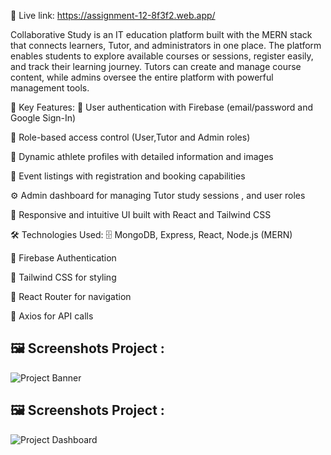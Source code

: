 🔗 Live link:
https://assignment-12-8f3f2.web.app/

Collaborative Study is an IT education platform built with the MERN stack that connects learners, Tutor, and administrators in one place. The platform enables students to explore available courses or sessions, register easily, and track their learning journey. Tutors can create and manage course content, while admins oversee the entire platform with powerful management tools.

🚀 Key Features:
🔐 User authentication with Firebase (email/password and Google Sign-In)

👥 Role-based access control (User,Tutor and Admin roles)

🏅 Dynamic athlete profiles with detailed information and images

📅 Event listings with registration and booking capabilities

⚙️ Admin dashboard for managing Tutor study sessions , and user roles

📱 Responsive and intuitive UI built with React and Tailwind CSS

🛠️ Technologies Used:
🗄️ MongoDB, Express, React, Node.js (MERN)

🔑 Firebase Authentication

🎨 Tailwind CSS for styling

🔗 React Router for navigation

📡 Axios for API calls



## 🖼 Screenshots Project  : 
![Project Banner](https://i.ibb.co.com/27XwQV7R/Banner.png)

## 🖼 Screenshots Project  : 
![Project Dashboard](https://i.ibb.co.com/M3Wn5wF/Screenshot-2025-08-12-184636.png)
